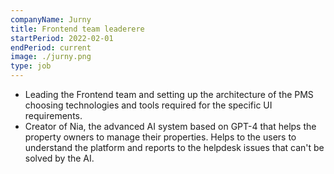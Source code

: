 ```yaml
---
companyName: Jurny
title: Frontend team leaderere
startPeriod: 2022-02-01
endPeriod: current
image: ./jurny.png
type: job
---
```


- Leading the Frontend team and setting up the architecture of the PMS choosing technologies and tools required for the specific UI requirements.
- Creator of Nia, the advanced AI system based on GPT-4 that helps the property owners to manage their properties. Helps to the users to understand the platform and reports to the helpdesk issues that can't be solved by the AI.